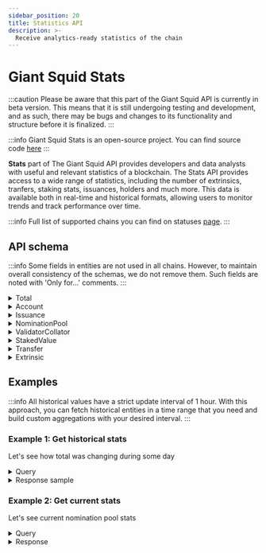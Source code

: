 ```yaml
---
sidebar_position: 20
title: Statistics API
description: >-
  Receive analytics-ready statistics of the chain
---
```


# Giant Squid Stats

:::caution
Please be aware that this part of the Giant Squid API is currently in beta version. This means that it is still undergoing testing and development, and as such, there may be bugs and changes to its functionality and structure before it is finalized.
:::

:::info
Giant Squid Stats is an open-source project. You can find source code [here](https://github.com/subsquid-labs/giant-squid-stats)
:::

**Stats** part of The Giant Squid API provides developers and data analysts with useful and relevant statistics of a blockchain. The Stats API provides access to a wide range of statistics, including the number of extrinsics, tranfers, staking stats, issuances, holders and much more. This data is available both in real-time and historical formats, allowing users to monitor trends and track performance over time.

:::info
Full list of supported chains you can find on statuses [page](/firesquid/giant-squid-api/statuses).
:::

## API schema

:::info
Some fields in entities are not used in all chains. However, to maintain overall consistency of the schemas, we do not remove them. Such fields are noted with 'Only for...' comments.
:::

<details>

<summary>Total</summary>

```graphql
"""
Latest global stats of the chain
"""
type Total {
  id: ID!
  finalizedBlocks: BigInt!
  totalIssuance: BigInt!
  signedExtrinsics: BigInt!
  "Total amount of native transfers"
  transfersCount: BigInt!
  "Total amount of accounts in chain"
  holders: Int!
  "Only for parachain staking"
  collatorsIdealCount: Int
  collatorsCount: Int
  "Only for simple staking"
  validatorsIdealCount: Int
  validatorsCount: Int
  "Staking era"
  currentEra: Int
  "Parachain Staking round"
  currentRound: Int
  "Amount of total available balances of all account"
  circulatingAssetsTotal: BigInt
  stakedValueTotal: BigInt
  "Only for relay chains"
  stakedValueValidator: BigInt
  "Only for parachain staking"
  stakedValueCollator: BigInt
  "Only for parachain staking"
  stakedValueNominator: BigInt
  "Only for relay chains"
  nominationPoolsCountMembers: Int
  "Only for relay chains"
  nominationPoolsCountPools: Int
  "Only for relay chains"
  nominationPoolsTotalStake: BigInt
}
```

</details>

<details>

<summary>Account</summary>

```graphql
"""
Current native balance of an account
"""
type Account {
  "Public key"
  id: ID!
  free: BigInt!
  reserved: BigInt!
  total: BigInt!
  "Latest block when balance changed"
  updatedAtBlock: Int
}
```

</details>

<details>

<summary>Issuance</summary>

```graphql
"""
Total Issuance historical data
"""
type Issuance {
  "Block number"
  id: ID!
  volume: BigInt!
  timestamp: DateTime!
  blockHash: String!
}
```

</details>

<details>

<summary>NominationPool</summary>

```graphql
"""
Staking Nomination pools historical data
"""
type NominationPool {
  "Block number"
  id: ID!
  totalPoolsCount: Int!
  totalPoolsMembers: Int!
  totalPoolsStake: BigInt!
  timestamp: DateTime!
  blockHash: String!
}
```

</details>

<details>

<summary>ValidatorCollator</summary>

```graphql
"""
Historical amount of validators (for chains with staking) and collators (for parachain staking)
"""
type ValidatorCollator {
  "Block number"
  id: ID!
  timestamp: DateTime!
  idealCount: Int!
  count: Int!
  blockHash: String!
}
```

</details>

<details>

<summary>StakedValue</summary>

```graphql
"""
Historical stats about Staking or ParachainStaking pallets of chain
"""
type StakedValue {
  "Block number"
  id: ID!
  "Staking era"
  currentEra: Int
  "ParachainStakingRound"
  currentRound: Int
  "ParachainStaking"
  collatorsCount: Int
  "Staking validators of current era"
  activeValidators: Int
  "Total amount of Staking validators for all time"
  totalValidators: Int
  "Total nominators of Staking validators for all time"
  totalNominators: Int
  "Staking inflation based on https://research.web3.foundation/en/latest/polkadot/overview/2-token-economics.html#inflation-model"
  inflationRatio: Float
  "Staking APR based on https://research.web3.foundation/en/latest/polkadot/overview/2-token-economics.html#inflation-model"
  rewardsRatio: Float
  timestamp: DateTime!
  "Total stake by validators stake + nominators stake"
  totalStake: BigInt!
  "ParachainStorage total stake by storage"
  totalStakeStorage: BigInt
  "Only for relay chains"
  validatorStake: BigInt
  "Only for parachain staking"
  collatorStake: BigInt
  nominatorStake: BigInt!
  "Only for relay chains"
  blockHash: String!
}
```

</details>

<details>

<summary>Transfer</summary>

```graphql
"""
Historical amount of transfers
"""
type Transfer {
  "Block number"
  id: ID!
  timestamp: DateTime!
  blockHash: String!
  "Volume of all transfers"
  totalVolume: BigInt!
  "Amount of transfers"
  totalCount: Int!
}
```

</details>

<details>

<summary>Extrinsic</summary>

```graphql
"""
Historical amount of signed extrinsics
"""
type Extrinsic {
  "Block number"
  id: ID!
  timestamp: DateTime!
  blockHash: String!
  totalCount: Int!
}
```

</details>

## Examples
:::info
All historical values have a strict update interval of 1 hour. With this approach, you can fetch historical entities in a time range that you need and build custom aggregations with your desired interval.
:::

### Example 1: Get historical stats

Let's see how total was changing during some day

<details>

<summary>Query</summary>

```graphql
query MyQuery {
  issuances(where: {timestamp_gte: "2023-01-11T00:00:00.000000Z", timestamp_lt: "2023-01-12T00:00:00.000000Z"}, orderBy: id_ASC) {
    volume
    timestamp
  }
}    
```

</details>

<details>

<summary>Response sample</summary>

```json
{
  "data": {
    "issuances": [
      {
        "volume": "12708122725048402550",
        "timestamp": "2023-01-11T00:53:18.017000Z"
      },
      {
        "volume": "12708130906573496178",
        "timestamp": "2023-01-11T01:53:24.015000Z"
      },
      {
        "volume": "12708130905788243098",
        "timestamp": "2023-01-11T02:53:24.017000Z"
      }
    ]
  }
}
    
```

</details>

### Example 2: Get current stats

Let's see current nomination pool stats

<details>

<summary>Query</summary>

```graphql
query MyQuery {
  totals {
    nominationPoolsCountPools
    nominationPoolsCountMembers
    nominationPoolsTotalStake
  }
}
```

</details>

<details>

<summary>Response</summary>

```json
{
  "data": {
    "totals": [
      {
        "nominationPoolsCountPools": 104,
        "nominationPoolsCountMembers": 7384,
        "nominationPoolsTotalStake": "26809302571237243"
      }
    ]
  }
}
    
```

</details>
